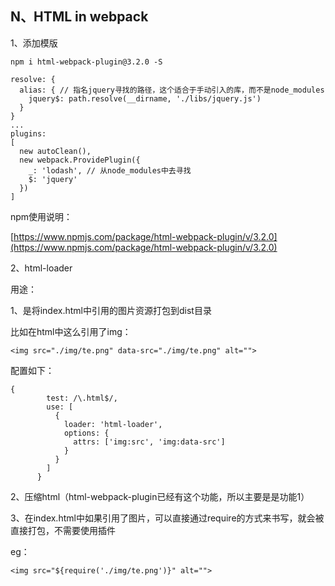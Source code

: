 ## N、HTML in webpack

  

1、添加模版

  

```
npm i html-webpack-plugin@3.2.0 -S
```

  

```
resolve: {    
  alias: { // 指名jquery寻找的路径，这个适合于手动引入的库，而不是node_modules      
    jquery$: path.resolve(__dirname, './libs/jquery.js')    
  }  
}
... 
plugins: 
[    
  new autoClean(),    
  new webpack.ProvidePlugin({      
    _: 'lodash', // 从node_modules中去寻找      
    $: 'jquery'    
  })  
]
```

npm使用说明：

[https://www.npmjs.com/package/html-webpack-plugin/v/3.2.0](https://www.npmjs.com/package/html-webpack-plugin/v/3.2.0)  

  

  

2、html-loader

用途：

1、是将index.html中引用的图片资源打包到dist目录

比如在html中这么引用了img：

```
<img src="./img/te.png" data-src="./img/te.png" alt="">
```

配置如下：

```
{
        test: /\.html$/,
        use: [
          {
            loader: 'html-loader',
            options: {
              attrs: ['img:src', 'img:data-src']
            }
          }
        ]
      }
```

2、压缩html（html-webpack-plugin已经有这个功能，所以主要是是功能1）

3、在index.html中如果引用了图片，可以直接通过require的方式来书写，就会被直接打包，不需要使用插件

eg： 

```
<img src="${require('./img/te.png')}" alt="">
```